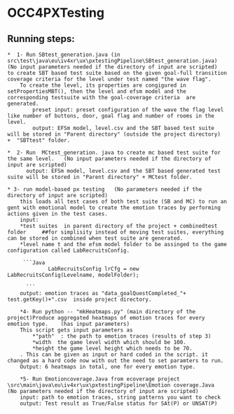 # OCC4PXTesting 

## Running steps:


	*  1- Run SBtest_generation.java (in src\test\java\eu\iv4xr\ux\pxtestingPipeline\SBtest_generation.java)  (No input parameters needed if the directory of input are scripted)
	to create SBT based test suite based on the given goal-full transition coverage criteria for the level under test named "the wave flag".
		To create the level, its properties are congigured in setPropertiesMBT(), then the level and efsm model and the corresponding testsuite with the goal-coverage criteria  are generated.
			preset input: preset configuration of the wave the flag level like number of buttons, door, goal flag and number of rooms in the level.
			output: EFSm model, level.csv and the SBT based test suite will be stored in "Parent directory" (outside the project directory)  +  "SBTtest" folder.
			  
	*  2- Run  MCtest_generation. java to create mc based test suite for the same level.   (No input parameters needed if the directory of input are scripted)
	      output: EFSm model, level.csv and the SBT based generated test suite will be stored in "Parent directory" + MCtest folder.
		  
	* 3- run model-based px testing   (No parameters needed if the directory of input are scripted)
		this loads all test cases of both test suite (SB and MC) to run an gent with emotional model to create the emotion traces by performing actions given in the test cases.
		input: 
		*test suites  in parent directory of the project + combinedtest folder     ##for simplisity instead of moving test suites, everything can be stored in combined when test suite are generated.
		*level name t and the efsm model folder to be assinged to the game configuration called LabRecruitsConfig.
		
		 ```Java
		         LabRecruitsConfig lrCfg = new LabRecruitsConfig(Levelname, modelFolder);

		  ```
		output: emotion traces as "data_goalQuestCompleted_"+ test.getKey()+".csv  inside project directory.
		
		*4- Run python -- "mkHeatmaps.py" (main directory of the project)Produce aggregated heatmaps of emotion traces for every emotion type.    (has input parameters)
		This script gets input parameters as 
			*"path"  : the path to emotion traces (results of step 3)
			*width  the game level width which should be 100.
			*height the game level height which needs to be 70.
		. This can be given as input or hard coded in the script. it changed as a hard code now with out the need to set paramters to run.
		Output: 6 heatmaps in total, one for every emotion type.
		
		*5- Run Emotioncoverage.Java from ecoverage project \src\main\java\eu\iv4xr\ux\pxtestingPipeline\Emotion coverage.Java  (No parameters needed if the directory of input are scripted)
		input: path to emotion traces, string patterns you want to check    
		output: Test result as True/False status for SAt(P) or UNSAT(P)
		
		